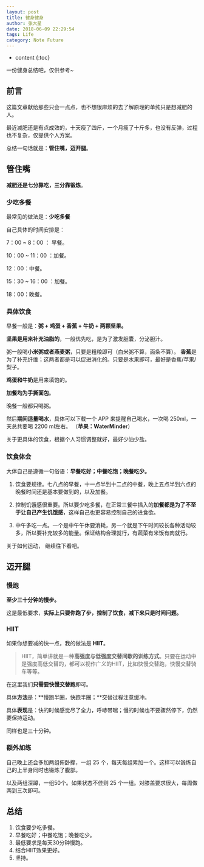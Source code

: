 ```yaml
---
layout: post 
title: 健身健身
author: 张大星
date: 2018-06-09 22:29:54
tags: Life
category: Note Future
---
```

* content
{:toc}

一份健身总结吧，仅供参考~




## 前言

这篇文章献给那些只会一点点，也不想很麻烦的去了解原理的单纯只是想减肥的人。

最近减肥还是有点成效的，十天瘦了四斤，一个月瘦了十斤多，也没有反弹，过程也不复杂，仅提供个人方案。

总结一句话就是：**管住嘴，迈开腿**。

## 管住嘴

**减肥还是七分靠吃，三分靠锻炼**。

### 少吃多餐

最常见的做法是：**少吃多餐**

自己具体的时间安排是：

7：00 ~ 8：00 ： 早餐。

10：00 ~ 11：00 ：加餐。

12：00：中餐。

15：30 ~ 16：00 ：加餐。

18：00：晚餐。


### 具体饮食

早餐一般是：**粥 + 鸡蛋 + 香蕉 + 牛奶 + 两颗坚果。**

**坚果是用来补充油脂的**，一般优先吃，是为了激发胆囊，分泌胆汁。

粥一般喝**小米粥或者燕麦粥**，只要是粗粮即可（白米粥不算，面条不算）。
**香蕉**是为了补充纤维；这两者都是可以促进消化的。只要是水果即可，最好是香蕉/苹果/梨子。

**鸡蛋和牛奶**是用来填饱的。

**加餐均为手撕面包**。

晚餐一般都只喝粥。

然后**期间适量喝水**，具体可以下载一个 APP 来提醒自己喝水，一次喝 250ml，一天总共要喝 2200 ml左右。
（**苹果：WaterMinder**）

关于更具体的饮食，根据个人习惯调整就好，最好少油少盐。

### 饮食体会

大体自己是遵循一句俗语：**早餐吃好；中餐吃饱；晚餐吃少。**

1. 饮食要规律。七八点的早餐，十一点半到十二点的中餐，晚上五点半到六点的晚餐时间还是基本要做到的，以及加餐。

2. 控制饥饿感很重要。所以要少吃多餐，在正常三餐中插入的**加餐都是为了不至于让自己产生饥饿感**，这样自己也更容易控制自己的进食欲。

3. 中午多吃一点。一个是中午午休要消耗，另一个就是下午时间较长各种活动较多，所以要补充较多的能量。保证结构合理就行，有蔬菜有米饭有肉就行。

关于如何运动，
继续往下看吧。

## 迈开腿

### 慢跑

**至少三十分钟的慢步。**

这是最低要求，**实际上只要你跑了步，控制了饮食，减下来只是时间问题。**

### HIIT

如果你想要减的快一点，我的做法是 **HIIT**。

> HIIT，简单讲就是一种**高强度与低强度交替间歇的训练方式**。只要在运动中是强度高低交替的，都可以视作广义的HIIT，比如快慢交替跑，快慢交替骑车等等。

在这里我们**只需要快慢交替跑**即可。

具体**方法**是：**慢跑半圈，快跑半圈；**交替过程注意缓冲。

具体**表现**是：快的时候感觉尽了全力，呼哧带喘；慢的时候也不要骤然停下，仍然要保持运动。

同样也是三十分钟。

### 额外加练

自己晚上还会多加两组俯卧撑，一组 25 个，每天每组累加一个。这样可以锻炼自己的上半身同时也锻炼了腹部。

以及两组深蹲，一组50个。如果状态不佳则 25 个一组。对膝盖要求很大，每周做两到三次即可。

## 总结

1. 饮食要少吃多餐。
2. 早餐吃好；中餐吃饱；晚餐吃少。
3. 最低要求是每天30分钟慢跑。
4. 结合HIIT效果更好。
5. 坚持。




